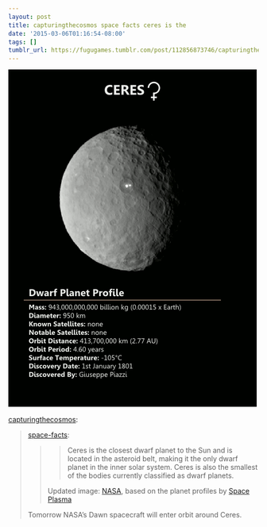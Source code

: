 ```yaml
---
layout: post
title: capturingthecosmos space facts ceres is the
date: '2015-03-06T01:16:54-08:00'
tags: []
tumblr_url: https://fugugames.tumblr.com/post/112856873746/capturingthecosmos-space-facts-ceres-is-the
---
```

 ![](/tumblr_files/tumblr_nknogdhtMa1rxrsvso1_500.gif)  

[capturingthecosmos](http://capturingthecosmos.tumblr.com/post/112854296778/space-facts-ceres-is-the-closest-dwarf-planet-to):

> [space-facts](http://space-facts.tumblr.com/post/112817687021/ceres-is-the-closest-dwarf-planet-to-the-sun-and):
> 
> > > Ceres&nbsp;is the closest dwarf planet to the Sun and is located in the asteroid belt, making it the only dwarf planet in the inner solar system. Ceres is also the smallest of the bodies currently classified as dwarf planets.
> > 
> > Updated image: [NASA](http://photojournal.jpl.nasa.gov/catalog/PIA18920), based on the planet profiles by [Space Plasma](http://spaceplasma.tumblr.com/post/95444495299/planets-of-our-solar-system-our-solar-system)
> 
> Tomorrow NASA’s Dawn spacecraft will enter orbit around Ceres.


